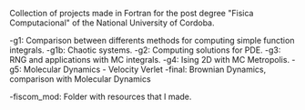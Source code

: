 Collection of projects made in Fortran for the post degree "Fisica Computacional" of the National University of Cordoba.

-g1: Comparison between differents methods for computing simple function integrals.
-g1b: Chaotic systems.
-g2: Computing solutions for PDE.
-g3: RNG and applications with MC integrals.
-g4: Ising 2D with MC Metropolis.
-g5: Molecular Dynamics - Velocity Verlet
-final: Brownian Dynamics, comparison with Molecular Dynamics

-fiscom_mod: Folder with resources that I made.
